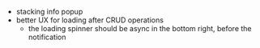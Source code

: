 -   stacking info popup
-   better UX for loading after CRUD operations
    -   the loading spinner should be async in the bottom right, before the
        notification
